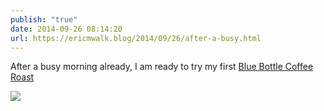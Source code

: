 ```yaml
---
publish: "true"
date: 2014-09-26 08:14:20
url: https://ericmwalk.blog/2014/09/26/after-a-busy.html
---
```


After a busy morning already, I am ready to try my first [Blue Bottle Coffee Roast](https://bluebottlecoffee.com/)

![](https://ericmwalk.blog/uploads/2022/2ed79d4525.jpg)